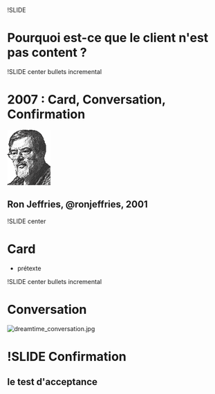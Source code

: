!SLIDE

# Pourquoi est-ce que le client n'est pas content ?

!SLIDE center bullets incremental

2007 : Card, Conversation, Confirmation
=======================================

![jeffries](jeffries.gif)
## Ron Jeffries, @ronjeffries, 2001

!SLIDE center

Card
====
* prétexte

!SLIDE center bullets incremental

Conversation
============
![dreamtime_conversation.jpg](dreamtime_conversation.jpg)

!SLIDE
Confirmation
============
le test d'acceptance
--------------------


